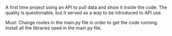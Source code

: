 A first time project using an API to pull data and show it inside the code. The quality is questionable, but it served as a way to be introduced to API use.

Must:
Change routes in the main.py file in order to get the code running. 
Install all the libraries used in the main.py file.
